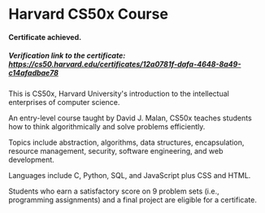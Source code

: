 # Harvard CS50x Course
#### Certificate achieved. 
##### Verification link to the certificate: https://cs50.harvard.edu/certificates/12a0781f-dafa-4648-8a49-c14afadbae78 

This is CS50x, Harvard University's introduction to the intellectual enterprises of computer science.

An entry-level course taught by David J. Malan, CS50x teaches students how to think algorithmically and solve problems efficiently. 

Topics include abstraction, algorithms, data structures, encapsulation, resource management, security, software engineering, and web development. 

Languages include C, Python, SQL, and JavaScript plus CSS and HTML. 


Students who earn a satisfactory score on 9 problem sets (i.e., programming assignments) and a final project are eligible for a certificate.
